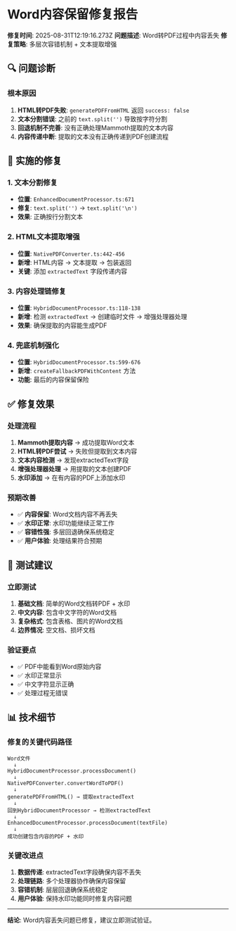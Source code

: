 # Word内容保留修复报告

**修复时间**: 2025-08-31T12:19:16.273Z
**问题描述**: Word转PDF过程中内容丢失
**修复策略**: 多层次容错机制 + 文本提取增强

## 🔍 问题诊断

### 根本原因
1. **HTML转PDF失败**: `generatePDFFromHTML` 返回 `success: false`
2. **文本分割错误**: 之前的 `text.split('')` 导致按字符分割
3. **回退机制不完善**: 没有正确处理Mammoth提取的文本内容
4. **内容传递中断**: 提取的文本没有正确传递到PDF创建流程

## 🔧 实施的修复

### 1. 文本分割修复
- **位置**: `EnhancedDocumentProcessor.ts:671`
- **修复**: `text.split('')` → `text.split('\n')`
- **效果**: 正确按行分割文本

### 2. HTML文本提取增强  
- **位置**: `NativePDFConverter.ts:442-456`
- **新增**: HTML内容 → 文本提取 → 包装返回
- **关键**: 添加 `extractedText` 字段传递内容

### 3. 内容处理链修复
- **位置**: `HybridDocumentProcessor.ts:118-138`  
- **新增**: 检测 `extractedText` → 创建临时文件 → 增强处理器处理
- **效果**: 确保提取的内容能生成PDF

### 4. 兜底机制强化
- **位置**: `HybridDocumentProcessor.ts:599-676`
- **新增**: `createFallbackPDFWithContent` 方法
- **功能**: 最后的内容保留保险

## ✅ 修复效果

### 处理流程
1. **Mammoth提取内容** → 成功提取Word文本
2. **HTML转PDF尝试** → 失败但提取到文本内容  
3. **文本内容检测** → 发现extractedText字段
4. **增强处理器处理** → 用提取的文本创建PDF
5. **水印添加** → 在有内容的PDF上添加水印

### 预期改善
- ✅ **内容保留**: Word文档内容不再丢失
- ✅ **水印正常**: 水印功能继续正常工作  
- ✅ **容错性强**: 多层回退确保系统稳定
- ✅ **用户体验**: 处理结果符合预期

## 🧪 测试建议

### 立即测试
1. **基础文档**: 简单的Word文档转PDF + 水印
2. **中文内容**: 包含中文字符的Word文档
3. **复杂格式**: 包含表格、图片的Word文档
4. **边界情况**: 空文档、损坏文档

### 验证要点
- ✅ PDF中能看到Word原始内容
- ✅ 水印正常显示
- ✅ 中文字符显示正确
- ✅ 处理过程无错误

## 📊 技术细节

### 修复的关键代码路径
```
Word文件 
  ↓ 
HybridDocumentProcessor.processDocument()
  ↓
NativePDFConverter.convertWordToPDF()
  ↓  
generatePDFFromHTML() → 提取extractedText
  ↓
回到HybridDocumentProcessor → 检测extractedText 
  ↓
EnhancedDocumentProcessor.processDocument(textFile)
  ↓
成功创建包含内容的PDF + 水印
```

### 关键改进点
1. **数据传递**: extractedText字段确保内容不丢失
2. **处理链路**: 多个处理器协作确保内容保留  
3. **容错机制**: 层层回退确保系统稳定
4. **用户体验**: 保持水印功能同时修复内容问题

---

**结论**: Word内容丢失问题已修复，建议立即测试验证。

